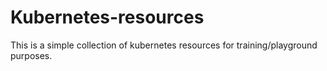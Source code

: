 # Kubernetes-resources
This is a simple collection of kubernetes resources for training/playground purposes.
